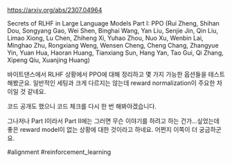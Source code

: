 https://arxiv.org/abs/2307.04964

Secrets of RLHF in Large Language Models Part I: PPO (Rui Zheng, Shihan Dou, Songyang Gao, Wei Shen, Binghai Wang, Yan Liu, Senjie Jin, Qin Liu, Limao Xiong, Lu Chen, Zhiheng Xi, Yuhao Zhou, Nuo Xu, Wenbin Lai, Minghao Zhu, Rongxiang Weng, Wensen Cheng, Cheng Chang, Zhangyue Yin, Yuan Hua, Haoran Huang, Tianxiang Sun, Hang Yan, Tao Gui, Qi Zhang, Xipeng Qiu, Xuanjing Huang)

바이트댄스에서 RLHF 상황에서 PPO에 대해 정리하고 몇 가지 가능한 옵션들을 테스트해봤군요. 일반적인 세팅과 크게 다르지는 않는데 reward normalization이 주요한 차이일 것 같네요.

코드 공개도 했으니 코드 체크를 다시 한 번 해봐야겠습니다.

그나저나 Part I이라서 Part II에는 그러면 무슨 이야기를 하려고 하는 건가...싶었는데 좋은 reward model이 없는 상황에 대한 것이라고 하네요. 어쩐지 이쪽이 더 궁금하군요.

#alignment #reinforcement_learning 